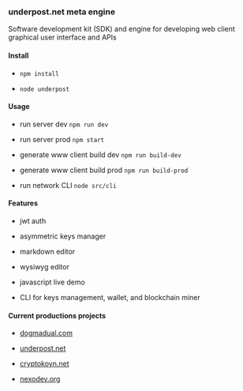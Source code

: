 ### underpost.net meta engine

Software development kit (SDK) and engine for developing web client graphical user interface and APIs

#### Install

- `npm install`

- `node underpost`

#### Usage

- run server dev `npm run dev`

- run server prod `npm start`

- generate www client build dev `npm run build-dev`

- generate www client build prod `npm run build-prod`

- run network CLI `node src/cli`

#### Features

- jwt auth

- asymmetric keys manager

- markdown editor

- wysiwyg editor

- javascript live demo

- CLI for keys management, wallet, and blockchain miner

#### Current productions projects

- [dogmadual.com](https://www.dogmadual.com)

- [underpost.net](https://underpost.net)

- [cryptokoyn.net](https://www.cryptokoyn.net)

- [nexodev.org](https://www.nexodev.org)

